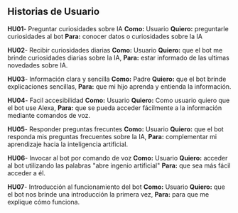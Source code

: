 ## Historias de Usuario

**HU01**- Preguntar curiosidades sobre IA **Como:** Usuario **Quiero:** preguntarle curiosidades al bot  **Para:** conocer datos o curiosidades sobre la IA

**HU02**- Recibir curiosidades diarias **Como:** Usuario **Quiero:** que el bot me brinde curiosidades diarias sobre la IA,  **Para:** estar informado de las ultimas novedades sobre IA.

**HU03**- Información clara y sencilla **Como:** Padre **Quiero:** que el bot brinde explicaciones sencillas,  **Para:** que mi hijo aprenda y entienda la información. 

**HU04**- Facil accesibilidad **Como:** Usuario **Quiero:** Como usuario quiero que el bot use Alexa,  **Para:** que se pueda acceder fácilmente a la información mediante comandos de voz.

**HU05**- Responder preguntas frecuntes **Como:** Usuario **Quiero:** que el bot responda mis preguntas frecuentes sobre la IA, **Para:** complementar mi aprendizaje hacia la inteligencia artificial. 

**HU06**- Invocar al bot por comando de voz **Como:** Usuario **Quiero:** acceder al bot utilizando las palabras "abre ingenio artificial" **Para:** que sea más fácil acceder a él. 

**HU07**- Introducción al funcionamiento del bot **Como:** Usuario **Quiero:** que el bot nos brinde una introducción la primera vez, **Para:** para que me explique cómo funciona.  









 
